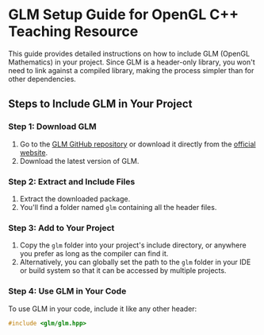 # GLM Setup Guide for OpenGL C++ Teaching Resource

This guide provides detailed instructions on how to include GLM (OpenGL Mathematics) in your project. Since GLM is a header-only library, you won't need to link against a compiled library, making the process simpler than for other dependencies.

## Steps to Include GLM in Your Project

### Step 1: Download GLM

1. Go to the [GLM GitHub repository](https://github.com/g-truc/glm) or download it directly from the [official website](https://github.com/g-truc/glm/releases).
2. Download the latest version of GLM.

### Step 2: Extract and Include Files

1. Extract the downloaded package.
2. You'll find a folder named `glm` containing all the header files.

### Step 3: Add to Your Project

1. Copy the `glm` folder into your project's include directory, or anywhere you prefer as long as the compiler can find it.
2. Alternatively, you can globally set the path to the `glm` folder in your IDE or build system so that it can be accessed by multiple projects.

### Step 4: Use GLM in Your Code

To use GLM in your code, include it like any other header:

```cpp
#include <glm/glm.hpp>
